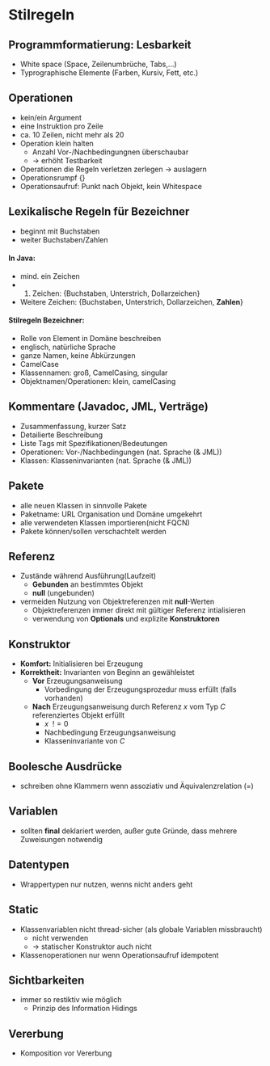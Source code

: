 # Stilregeln

## Programmformatierung: Lesbarkeit
- White space (Space, Zeilenumbrüche, Tabs,...)
- Typrographische Elemente (Farben, Kursiv, Fett, etc.)

## Operationen 
- kein/ein Argument
- eine Instruktion pro Zeile
- ca. 10 Zeilen, nicht mehr als 20
- Operation klein halten
	- Anzahl Vor-/Nachbedingungnen überschaubar
	- -> erhöht Testbarkeit
- Operationen die Regeln verletzen zerlegen -> auslagern
- Operationsrumpf {}
- Operationsaufruf: Punkt nach Objekt, kein Whitespace

## Lexikalische Regeln für Bezeichner
- beginnt mit Buchstaben
- weiter Buchstaben/Zahlen
#### In Java:
- mind. ein Zeichen
- 1. Zeichen: {Buchstaben, Unterstrich, Dollarzeichen}
- Weitere Zeichen: {Buchstaben, Unterstrich, Dollarzeichen, **Zahlen**}
#### Stilregeln Bezeichner:
- Rolle von Element in Domäne beschreiben
- englisch, natürliche Sprache
- ganze Namen, keine Abkürzungen
- CamelCase
- Klassennamen: groß, CamelCasing, singular
- Objektnamen/Operationen: klein, camelCasing

## Kommentare (Javadoc, JML, Verträge)
- Zusammenfassung, kurzer Satz
- Detailierte Beschreibung
- Liste Tags mit Spezifikationen/Bedeutungen
- Operationen: Vor-/Nachbedingungen (nat. Sprache (& JML))
- Klassen: Klasseninvarianten (nat. Sprache (& JML))

## Pakete
- alle neuen Klassen in sinnvolle Pakete
- Paketname: URL Organisation und Domäne umgekehrt
- alle verwendeten Klassen importieren(nicht FQCN)
- Pakete können/sollen verschachtelt werden

## Referenz
- Zustände während Ausführung(Laufzeit)
	- **Gebunden** an bestimmtes Objekt
	- **null** (ungebunden)
- vermeiden Nutzung von Objektreferenzen mit **null**-Werten
	- Objektreferenzen immer direkt mit gültiger Referenz intialisieren
	- verwendung von **Optionals** und explizite **Konstruktoren**

## Konstruktor
- **Komfort:** Initialisieren bei Erzeugung
- **Korrektheit:** Invarianten von Beginn an gewähleistet
	- **Vor** Erzeugungsanweisung
		- Vorbedingung der Erzeugungsprozedur muss erfüllt (falls vorhanden)
	- **Nach** Erzeugungsanweisung durch Referenz $x$ vom Typ $C$ referenziertes Objekt erfüllt
		- $x \:\: != 0$
		- Nachbedingung Erzeugungsanweisung
		- Klasseninvariante von $C$

## Boolesche Ausdrücke
- schreiben ohne Klammern wenn assoziativ und Äquivalenzrelation (=)

## Variablen
- sollten **final** deklariert werden, außer gute Gründe, dass mehrere Zuweisungen notwendig

## Datentypen
- Wrappertypen nur nutzen, wenns nicht anders geht

## Static
- Klassenvariablen nicht thread-sicher (als globale Variablen missbraucht)
	- nicht verwenden
	- -> statischer Konstruktor auch nicht
- Klassenoperationen nur wenn Operationsaufruf idempotent

## Sichtbarkeiten
- immer so restiktiv wie möglich
	- Prinzip des Information Hidings

## Vererbung
- Komposition vor Vererbung
